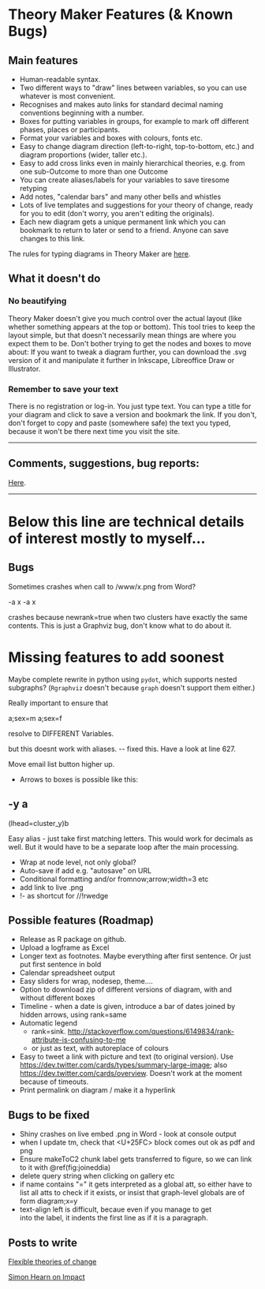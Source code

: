 
# Theory Maker Features (& Known Bugs)


## Main features

- Human-readable syntax.
- Two different ways to "draw" lines between variables, so you can use whatever is most convenient.
- Recognises and makes auto links for standard decimal naming conventions beginning with a number. 
- Boxes for putting variables in groups, for example to mark off different phases, places or participants.
- Format your variables and boxes with colours, fonts etc.
- Easy to change diagram direction (left-to-right, top-to-bottom, etc.) and diagram proportions (wider, taller etc.).
- Easy to add cross links even in mainly hierarchical theories, e.g. from one sub-Outcome to more than one Outcome
- You can create aliases/labels for your variables to save tiresome retyping
- Add notes, "calendar bars" and many other bells and whistles
- Lots of live templates and suggestions for your theory of change, ready for you to edit (don't worry, you aren't editing the originals).
- Each new diagram gets a unique permanent link  which you can bookmark to return to later or send to a friend. Anyone can save changes to this link. 

The rules for typing diagrams in Theory Maker are [here](?help=yes).

## What it doesn't do

### No beautifying

Theory Maker doesn't give you much control over the actual layout (like whether something appears at the top or bottom). This tool tries to keep the layout simple, but that doesn't necessarily mean things are where you expect them to be. Don't bother trying to get the nodes and boxes to move about: If you want to tweak a diagram further, you can download the .svg version of it and manipulate it further in Inkscape, Libreoffice Draw or Illustrator. 

### Remember to save your text

There is no registration or log-in. You just type text. You can type a title for your diagram and click to  save a version and bookmark the link. If you don't, don't forget to copy and paste (somewhere safe) the text you typed, because it won't be there next time you visit the site. 

---

## Comments, suggestions, bug reports: 

[Here](http://stevepowell.blot.im/quicktoc#disqus_thread).

---

# Below this line are technical details of interest mostly to myself... 


## Bugs

Sometimes crashes when call to /www/x.png from Word?

-a
x
-a
x

crashes because newrank=true when two clusters have exactly the same contents. This is just a Graphviz bug, don't know what to do about it. 

# Missing features to add soonest

Maybe complete rewrite in python using `pydot`, which supports nested subgraphs? (`Rgraphviz` doesn't because `graph` doesn't support them either.)

Really important to ensure that 

a;sex=m
a;sex=f

resolve to DIFFERENT Variables. 

but this doesnt work with aliases. -- fixed this.
Have a look at line 627.


Move email list button higher up.

- Arrows to boxes is possible like this:

-y
a
-
 (lhead=cluster_y)b

Easy alias - just take first matching letters. This would work for decimals as well. But it would have to be a separate loop after the main processing.
- Wrap at node level, not only global?
- Auto-save if add e.g. "autosave" on URL
- Conditional formatting and/or fromnow;arrow;width=3 etc
- add link to live .png
- !- as shortcut for //!rwedge


## Possible features (Roadmap)

- Release as R package on github.
- Upload a logframe as Excel 
- Longer text as footnotes. Maybe everything after first sentence. Or just put first sentence in bold
- Calendar spreadsheet output
- Easy sliders for wrap, nodesep, theme....
- Option to download zip of different versions of diagram, with and without different boxes
- Timeline - when a date is given, introduce a bar of dates joined by hidden arrows, using rank=same
- Automatic legend 
    - rank=sink. http://stackoverflow.com/questions/6149834/rank-attribute-is-confusing-to-me
    - or just as text, with autoreplace of colours
- Easy to tweet a link with picture and text (to original version). Use https://dev.twitter.com/cards/types/summary-large-image; also https://dev.twitter.com/cards/overview. Doesn't work at the moment because of timeouts.
- Print permalink on diagram / make it a hyperlink


## Bugs to be fixed

- Shiny crashes on live embed .png in Word - look at console output
- when I update tm, check that <U+25FC> block comes out ok as pdf and png
- Ensure makeToC2 chunk label gets transferred to figure, so we can link to it with \@ref(fig:joineddia)
- delete query string when clicking on gallery etc
- if name contains "=" it gets interpreted as a global att, so either have to list all atts to check if it exists, or insist that graph-level globals are of form diagram;x=y
- text-align left is difficult, becaue even if you manage to get <BR align="left"/> into the label, it indents the first line as if it is a paragraph.

## Posts to write 

[Flexible theories of change](http://www.odi.org/sites/odi.org.uk/files/resource-documents/working_with_loose_toc_-_final.pdf)

[Simon Hearn on Impact](http://betterevaluation.org/blog/what_is_impact?utm_source=feedburner&utm_medium=email&utm_campaign=Feed%3A+EvalCentral+%28Eval+Central%29)

